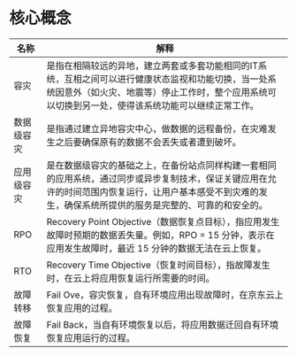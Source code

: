 # 核心概念

|名称|解释|
|-------------------|-----|
|容灾|是指在相隔较远的异地，建立两套或多套功能相同的IT系统，互相之间可以进行健康状态监视和功能切换，当一处系统因意外（如火灾、地震等）停止工作时，整个应用系统可以切换到另一处，使得该系统功能可以继续正常工作。| 
|数据级容灾|是指通过建立异地容灾中心，做数据的远程备份，在灾难发生之后要确保原有的数据不会丢失或者遭到破坏。| 
|应用级容灾|是在数据级容灾的基础之上，在备份站点同样构建一套相同的应用系统，通过同步或异步复制技术，保证关键应用在允许的时间范围内恢复运行，让用户基本感受不到灾难的发生，确保系统所提供的服务是完整的、可靠的和安全的。| 
|RPO|Recovery Point Objective（数据恢复点目标），指应用发生故障时预期的数据丢失量。例如，RPO = 15 分钟，表示在应用发生故障时，最近 15 分钟的数据无法在云上恢复。| 
|RTO|Recovery Time Objective（恢复时间目标），指故障发生时，在云上将应用恢复运行所需要的时间。| 
|故障转移|Fail Ove，容灾恢复，自有环境应用出现故障时，在京东云上恢复应用的过程。| 
|故障恢复 |Fail Back，当自有环境恢复以后，将应用数据迁回自有环境恢复应用运行的过程。| 
